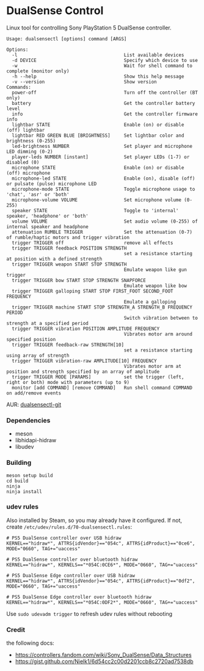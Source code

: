 # DualSense Control

Linux tool for controlling Sony PlayStation 5 DualSense controller.

    Usage: dualsensectl [options] command [ARGS]

    Options:
      -l                                       List available devices
      -d DEVICE                                Specify which device to use
      -w                                       Wait for shell command to complete (monitor only)
      -h --help                                Show this help message
      -v --version                             Show version
    Commands:
      power-off                                Turn off the controller (BT only)
      battery                                  Get the controller battery level
      info                                     Get the controller firmware info
      lightbar STATE                           Enable (on) or disable (off) lightbar
      lightbar RED GREEN BLUE [BRIGHTNESS]     Set lightbar color and brightness (0-255)
      led-brightness NUMBER                    Set player and microphone LED dimming (0-2)
      player-leds NUMBER [instant]             Set player LEDs (1-7) or disabled (0)
      microphone STATE                         Enable (on) or disable (off) microphone
      microphone-led STATE                     Enable (on), disable (off) or pulsate (pulse) microphone LED
      microphone-mode STATE                    Toggle microphone usage to 'chat', 'asr' or 'both'
      microphone-volume VOLUME                 Set microphone volume (0-255)
      speaker STATE                            Toggle to 'internal' speaker, 'headphone' or 'both'
      volume VOLUME                            Set audio volume (0-255) of internal speaker and headphone
      attenuation RUMBLE TRIGGER               Set the attenuation (0-7) of rumble/haptic motors and trigger vibration
      trigger TRIGGER off                      remove all effects
      trigger TRIGGER feedback POSITION STRENGTH
                                               set a resistance starting at position with a defined strength
      trigger TRIGGER weapon START STOP STRENGTH
                                               Emulate weapon like gun trigger
      trigger TRIGGER bow START STOP STRENGTH SNAPFORCE
                                               Emulate weapon like bow
      trigger TRIGGER galloping START STOP FIRST_FOOT SECOND_FOOT FREQUENCY
                                               Emulate a galloping
      trigger TRIGGER machine START STOP STRENGTH_A STRENGTH_B FREQUENCY PERIOD
                                               Switch vibration between to strength at a specified period
      trigger TRIGGER vibration POSITION AMPLITUDE FREQUENCY
                                               Vibrates motor arm around specified position
      trigger TRIGGER feedback-raw STRENGTH[10]
                                               set a resistance starting using array of strength
      trigger TRIGGER vibration-raw AMPLITUDE[10] FREQUENCY
                                               Vibrates motor arm at position and strength specified by an array of amplitude
      trigger TRIGGER MODE [PARAMS]            set the trigger (left, right or both) mode with parameters (up to 9)
      monitor [add COMMAND] [remove COMMAND]   Run shell command COMMAND on add/remove events


AUR: [dualsensectl-git](https://aur.archlinux.org/packages/dualsensectl-git/)

### Dependencies

* meson
* libhidapi-hidraw
* libudev

### Building

    meson setup build
    cd build
    ninja
    ninja install

### udev rules

Also installed by Steam, so you may already have it configured. If not, create `/etc/udev/rules.d/70-dualsensectl.rules`:

    # PS5 DualSense controller over USB hidraw
    KERNEL=="hidraw*", ATTRS{idVendor}=="054c", ATTRS{idProduct}=="0ce6", MODE="0660", TAG+="uaccess"

    # PS5 DualSense controller over bluetooth hidraw
    KERNEL=="hidraw*", KERNELS=="*054C:0CE6*", MODE="0660", TAG+="uaccess"

    # PS5 DualSense Edge controller over USB hidraw
    KERNEL=="hidraw*", ATTRS{idVendor}=="054c", ATTRS{idProduct}=="0df2", MODE="0660", TAG+="uaccess"

    # PS5 DualSense Edge controller over bluetooth hidraw
    KERNEL=="hidraw*", KERNELS=="*054C:0DF2*", MODE="0660", TAG+="uaccess"

Use `sudo udevadm trigger` to refresh udev rules without rebooting

### Credit

the following docs:
 - https://controllers.fandom.com/wiki/Sony_DualSense/Data_Structures
 - https://gist.github.com/Nielk1/6d54cc2c00d2201ccb8c2720ad7538db
